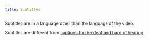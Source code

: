 ```yaml
---
title: Subtitles
---
```


Subtitles are in a language other than the language of the video. 

Subtitles are different from [captions for the deaf and hard of hearing](#synchronised-captions-media-object).